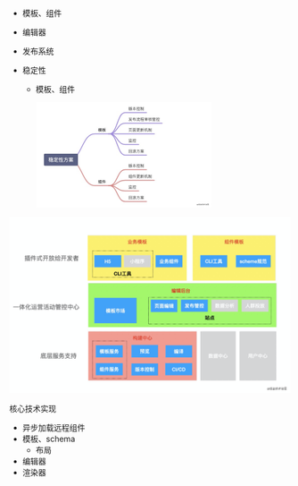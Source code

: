 - 模板、组件

- 编辑器

- 发布系统

- 稳定性

  - 模板、组件

    <img src="${images}/9747d71b76674a72810dae6f4013d506~tplv-k3u1fbpfcp-watermark.image" alt="img" style="zoom:50%;" />



<img src="${images}/91f2299b194644758271222cb32cf9f2~tplv-k3u1fbpfcp-watermark.image" alt="img" style="zoom:80%;" />

核心技术实现

- 异步加载远程组件
- 模板、schema
  - 布局
- 编辑器
- 渲染器